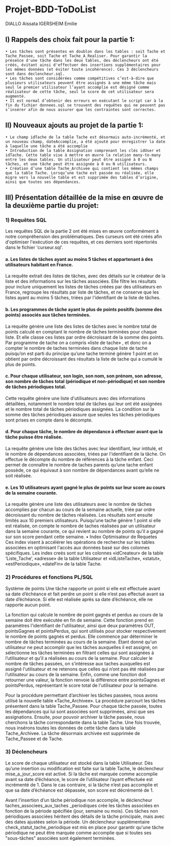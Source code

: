 # Projet-BDD-ToDoList

DIALLO Aissata
IGERSHEIM Emilie



## I) Rappels des choix fait pour la partie 1:
    • Les tâches sont présentes en doublon dans les tables : soit Tache et Tache_Passee, soit Tache et Tache_A_Realiser. Pour garantir la présence d'une tâche dans les deux tables, des déclencheurs ont été créés, évitant ainsi d'effectuer des insertions supplémentaires pour les mêmes données (et éviter toute incohérence). Ces 3 déclencheurs sont dans declencheur.sql.
    • Les tâches sont considérées comme compétitives c’est-à-dire que plusieurs utilisateurs peuvent être assignés à une même tâche mais seul le premier utilisateur l’ayant accomplie est désigné comme réalisateur de cette tâche, seul le score de cet utilisateur sera augmenté.
    • Il est normal d’obtenir des erreurs en exécutant le script car à la fin du fichier donnees.sql se trouvent des requêtes qui ne peuvent pas s’insérer afin de nous assurer que les contraintes sont correctes.
      
## II) Nouveaux ajouts au projet de la partie 1:
    • Le champ idTache de la table Tache est désormais auto-incrémenté, et un nouveau champ, dateAccomplie, a été ajouté pour enregistrer la date à laquelle une tâche a été accomplie
    • Introduction de la table Assignation comprenant les clés idUser et idTache. Cette table vise à mettre en œuvre la relation many-to-many entre les deux tables. Un utilisateur peut être assigné à 0 ou N tâches, et une tâche peut être assignée à 0 ou N utilisateurs.
    • Création d’une table Tache_Archivee qui contient les mêmes champs que la table Tache. Lorsqu’une tache est passée ou réalisée, elle migre vers la nouvelle table et est supprimée des tables d’origine, ainsi que toutes ses dépendances.

## III) Présentation détaillée de la mise en œuvre de la deuxième partie du projet:
### 1) Requêtes SQL
Les requêtes SQL de la partie 2 ont été mises en œuvre conformément à notre compréhension des problématiques. Des curseurs ont été créés afin d'optimiser l'exécution de ces requêtes, et ces derniers sont répertoriés dans le fichier 'curseur.sql'.

#### a. Les listes de tâches ayant au moins 5 tâches et appartenant à des utilisateurs habitant en France.
La requête extrait des listes de tâches, avec des détails sur le créateur de la liste et des informations sur les tâches associées. Elle filtre les résultats pour inclure uniquement les listes de tâches créées par des utilisateurs en France, regroupe les résultats par liste de tâches, et ne conserve que les listes ayant au moins 5 tâches, triées par l'identifiant de la liste de tâches.

#### b. Les programmes de tâche ayant le plus de points positifs (somme des points) associés aux tâches terminées.
La requête génère une liste des listes de tâches avec le nombre total de points calculé en comptant le nombre de tâches terminées pour chaque liste. Et elle classe ces listes par ordre décroissant de la somme des points. Par programme de tache on a compris «liste de tache» , et donc on a compter le nombre de taches terminées dans chaque liste de tache puisqu’on est parti du principe qu’une tache terminé génère 1 point et on obtient par ordre décroissant des résultats la liste de tache qui a cumulé le plus de points.

#### c. Pour chaque utilisateur, son login, son nom, son prénom, son adresse, son nombre de tâches total (périodique et non-périodique) et son nombre de tâches périodiques total.
Cette requête génère une liste d'utilisateurs avec des informations détaillées, notamment le nombre total de tâches qui leur ont été assignées et le nombre total de tâches périodiques assignées. La condition sur la somme des tâches périodiques assure que seules les tâches périodiques sont prises en compte dans le décompte.
#### d. Pour chaque tâche, le nombre de dépendance à effectuer avant que la tâche puisse être réalisée.
La requête génère une liste des tâches avec leur identifiant, leur intitulé, et le nombre de dépendances associées, triées par l'identifiant de la tâche. On effectue le décompte du nombre de références à la tâche enfant. Ceci permet de connaître le nombre de taches parents qu’une tache enfant possède, ce qui équivaut à son nombre de dépendances avant qu’elle ne soit réalisée.
#### e. Les 10 utilisateurs ayant gagné le plus de points sur leur score au cours de la semaine courante.
La requête génère une liste des utilisateurs avec le nombre de tâches accomplies par chacun au cours de la semaine actuelle, triée par ordre décroissant du nombre de tâches réalisées. Les résultats sont ensuite limités aux 10 premiers utilisateurs. Puisqu’une tache génère 1 point si elle est réalisée, on compte le nombre de taches réalisées par un utilisateur dans la semaine courante, ce qui revient au nombre de points qu’il a gagné sur son score pendant cette semaine.
    • Index Optimisateur de Requetes
Ces index visent à accélérer les opérations de recherche sur les tables associées en optimisant l'accès aux données basé sur des colonnes spécifiques. Les index creés sont sur les colonnes «idCreateur» de la table ‘Liste_Tache’, «adresse» de la table Utilisateur et «idListeTache», «statut», «estPeriodique»,  «dateFin» de la table Tache.
### 2) Procédures et fonctions PL/SQL

Système de points
Une tâche rapporte un point si elle est effectuée avant sa date d’échéance et fait perdre un point si elle n’est pas effectué avant sa date d’échéance. Si elle est réalisée après sa date d’échéance, elle ne rapporte aucun point.

La fonction qui calcule le nombre de point gagnés et perdus au cours de la semaine doit être exécutée en fin de semaine. Cette fonction prend en paramètres l'identifiant de l'utilisateur, ainsi que deux paramètres OUT, pointsGagnes et pointsPerdus, qui sont utilisés pour stocker respectivement le nombre de points gagnés et perdus. Elle commence par déterminer le nombre de tâches terminées au cours de la semaine. Étant donné qu'un utilisateur ne peut accomplir que les tâches auxquelles il est assigné, on sélectionne les tâches terminées en filtrant celles qui sont assignées à l’utilisateur et qu’il a réalisées au cours de la semaine.
Pour calculer le nombre de tâches passées, on s’intéresse aux taches auxquelles est assigné l'utilisateur et ne retenons que celles qui n’ont pas été réalisées par l’utilisateur au cours de la semaine.
Enfin, comme une fonction doit retourner une valeur, la fonction renvoie la différence entre pointsGagnes et pointsPerdus, représentant le score total de l'utilisateur pour la semaine.

Pour la procédure permettant d’archiver les tâches passées, nous avons utilisé la nouvelle table «Tache_Archivee». La procédure parcourt les tâches présentent dans la table Tache_Passee. Pour chaque tâche passée, toutes les dépendances qui lui sont associées sont supprimées, ainsi que ses assignations. Ensuite, pour pouvoir archiver la tâche passée, nous cherchons la tâche correspondante dans la table Tache. Une fois trouvée, nous insérons toutes les données de cette tâche dans la table Tache_Archivee. La tâche désormais archivée est supprimée de Tache_Passee et de Tache.


### 3) Déclencheurs

Le score de chaque utilisateur est stocké dans la table Utilisateur. 
Dès qu’une insertion ou modification est faite sur la table Tache, le déclencheur mise_a_jour_score est activé. Si la tâche est marquée comme accomplie avant sa date d’échéance, le score de l’utilisateur l’ayant effectuée est incrémenté de 1. Dans le cas contraire, si la tâche n’est pas accomplie et que sa date d’échéance est dépassée, son score est décrémenté de 1.

Avant l’insertion d’un tâche périodique non accomplie, le déclencheur taches_associees_aux_taches
_periodiques crée les tâches associées en fonction de la période spécifiée (jour, semaine ou mois). Ces tâches non périodiques associées héritent des détails de la tâche principale, mais avec des dates ajustées selon la période.
Un déclencheur supplémentaire check_statut_tache_periodique est mis en place pour garantir qu'une tâche périodique ne peut être marquée comme accomplie que si toutes ses "sous-tâches" associées sont également terminées.

